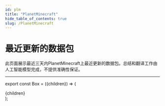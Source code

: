 ```yaml
---
id: plm
title: "PlanetMinecraft"
hide_table_of_contents: true
slug: /PlanetMinecraft
---
```


# 最近更新的数据包

此页面展示最近三天内PlanetMinecraft上最近更新的数据包。总结和翻译工作由人工智能模型完成，不提供准确性保证。

---

export const Box = ({children}) => (
  <div style={{
    backgroundColor: 'transparent',
    border: '2px solid #3399ff',
    borderRadius: '12px',
    'padding': '1rem',
    'padding-bottom': '0rem',
    'margin-bottom': '1rem',
  }}>
  {children}
  </div>
);


